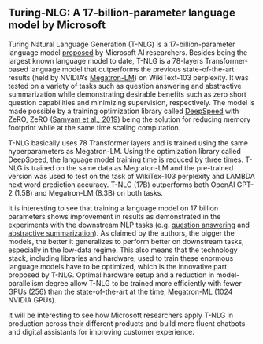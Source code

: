 ## Turing-NLG: A 17-billion-parameter language model by Microsoft

Turing Natural Language Generation (T-NLG) is a 17-billion-parameter language model [proposed](https://www.microsoft.com/en-us/research/blog/turing-nlg-a-17-billion-parameter-language-model-by-microsoft/) by Microsoft AI researchers. Besides being the largest known language model to date, T-NLG is a 78-layers Transformer-based language model that outperforms the previous state-of-the-art results (held by NVIDIA’s [Megatron-LM](https://github.com/NVIDIA/Megatron-LM)) on WikiText-103 perplexity. It was tested on a variety of tasks such as question answering and abstractive summarization while demonstrating desirable benefits such as zero short question capabilities and minimizing supervision, respectively. The model is made possible by a training optimization library called [DeepSpeed](https://github.com/microsoft/DeepSpeed) with ZeRO, ZeRO ([Samyam et al., 2019](https://www.microsoft.com/en-us/research/publication/zero-memory-optimization-towards-training-a-trillion-parameter-models/)) being the solution for reducing memory footprint while at the same time scaling computation.

T-NLG basically uses 78 Transformer layers and is trained using the same hyperparameters as Megatron-LM. Using the optimization library called DeepSpeed, the language model training time is reduced by three times. T-NLG is trained on the same data as Megraton-LM and the pre-trained version was used to test on the task of WikiTex-103 perplexity and LAMBDA next word prediction accuracy. T-NLG (17B) outperforms both OpenAI GPT-2 (1.5B) and Megatron-LM (8.3B) on both tasks.

It is interesting to see that training a language model on 17 billion parameters shows improvement in results as demonstrated in the experiments with the downstream NLP tasks (e.g. [question answering](http://nlpprogress.com/english/question_answering.html) and [abstractive summarization](http://nlpprogress.com/english/summarization.html)). As claimed by the authors, the bigger the models, the better it generalizes to perform better on downstream tasks, especially in the low-data regime. This also means that the technology stack, including libraries and hardware, used to train these enormous language models have to be optimized, which is the innovative part proposed by T-NLG. Optimal hardware setup and a reduction in model-parallelism degree allow T-NLG to be trained more efficiently with fewer GPUs (256) than the state-of-the-art at the time, Megatron-ML (1024 NVIDIA GPUs).


It will be interesting to see how Microsoft researchers apply T-NLG in production across their different products and build more fluent chatbots and digital assistants for improving customer experience.



